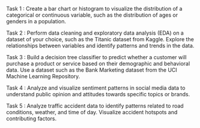 Task 1 : Create a bar chart or histogram to visualize the distribution of a categorical or continuous variable, such as the distribution of ages or genders in a population.

Task 2 : Perform data cleaning and exploratory data analysis (EDA) on a dataset of your choice, such as the Titanic dataset from Kaggle. Explore the relationships between variables and identify patterns and trends in the data.

Task 3 : Build a decision tree classifier to predict whether a customer will purchase a product or service based on their demographic and behavioral data. Use a dataset such as the Bank Marketing dataset from the UCI Machine Learning Repository.

Task 4 : Analyze and visualize sentiment patterns in social media data to understand public opinion and attitudes towards specific topics or brands.

Task 5 : Analyze traffic accident data to identify patterns related to road conditions, weather, and time of day. Visualize accident hotspots and contributing factors.
